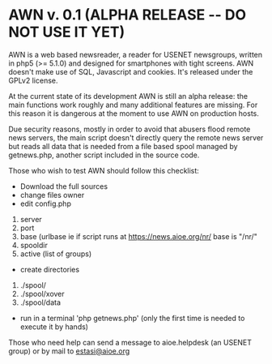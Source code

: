 
# AWN v. 0.1 (ALPHA RELEASE -- DO NOT USE IT YET)

AWN is a web based newsreader, a reader for USENET newsgroups,  written in php5 (>= 5.1.0) and designed for smartphones with tight screens. 
AWN doesn't make use of SQL, Javascript and cookies. It's released under the GPLv2 license.

At the current state of its development AWN is still an alpha release: the main functions work roughly and many additional features are missing. 
For this reason it is dangerous at the moment to use AWN on production hosts.

Due security reasons, mostly in order to avoid that abusers flood remote news servers, the main script doesn't directly query the remote news server 
but reads all data that is needed from a file based spool managed by getnews.php, another script included in the source code. 

Those who wish to test AWN should follow this checklist:

* Download the full sources
* change files owner
* edit config.php
1. server
2. port
3. base (urlbase ie if script runs at  https://news.aioe.org/nr/ base is "/nr/"
4. spooldir
5. active (list of groups)

* create directories
1. ./spool/
2. ./spool/xover
3. ./spool/data  

* run in a terminal 'php getnews.php' (only the first time is needed to execute it by hands)

Those who need help can send a message to aioe.helpdesk (an USENET group) or by mail to estasi@aioe.org

